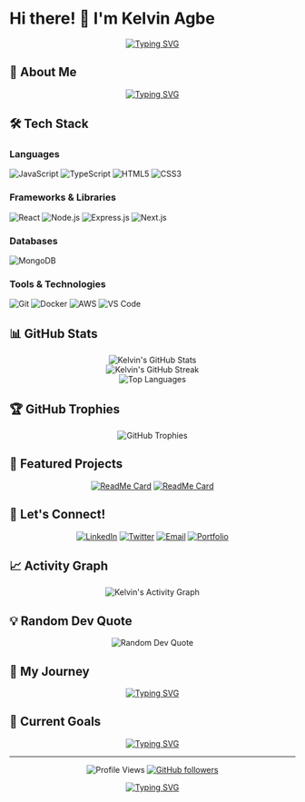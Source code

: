 # Hi there! 👋 I'm Kelvin Agbe

<div align="center">
  
[![Typing SVG](https://readme-typing-svg.herokuapp.com?font=Fira+Code&pause=1000&color=36BCF7&width=600&lines=Computer+Science+Student;Self-Taught+Web+Developer;Full-Stack+Enthusiast;Problem+Solver;Always+Coding%2C+Always+Learning)](https://git.io/typing-svg)

</div>

## 🚀 About Me

<div align="center">
  
[![Typing SVG](https://readme-typing-svg.herokuapp.com?font=Fira+Code&pause=2000&color=F7931E&width=800&lines=const+kelvin+%3D+%7B;++pronouns%3A+%22He%2FHim%22%2C;++background%3A+%22Computer+Science+Student+%26+Self-Taught+Web+Developer%22%2C;++passion%3A+%22Turning+ideas+into+reality+through+code%22%2C;++currentFocus%3A+%22Full-stack+web+development+%26+problem+solving%22%2C;++funFact%3A+%22Self-taught+developer+who+believes+the+best+teacher+is+curiosity%21+%F0%9F%9A%80%22;%7D%3B)](https://git.io/typing-svg)

</div>

## 🛠️ Tech Stack

### Languages
![JavaScript](https://img.shields.io/badge/-JavaScript-F7DF1E?style=flat-square&logo=javascript&logoColor=black)
![TypeScript](https://img.shields.io/badge/-TypeScript-3178C6?style=flat-square&logo=typescript&logoColor=white)
![HTML5](https://img.shields.io/badge/-HTML5-E34F26?style=flat-square&logo=html5&logoColor=white)
![CSS3](https://img.shields.io/badge/-CSS3-1572B6?style=flat-square&logo=css3&logoColor=white)

### Frameworks & Libraries
![React](https://img.shields.io/badge/-React-61DAFB?style=flat-square&logo=react&logoColor=black)
![Node.js](https://img.shields.io/badge/-Node.js-339933?style=flat-square&logo=node.js&logoColor=white)
![Express.js](https://img.shields.io/badge/-Express.js-000000?style=flat-square&logo=express&logoColor=white)
![Next.js](https://img.shields.io/badge/-Next.js-000000?style=flat-square&logo=next.js&logoColor=white)

### Databases
![MongoDB](https://img.shields.io/badge/-MongoDB-47A248?style=flat-square&logo=mongodb&logoColor=white)

### Tools & Technologies
![Git](https://img.shields.io/badge/-Git-F05032?style=flat-square&logo=git&logoColor=white)
![Docker](https://img.shields.io/badge/-Docker-2496ED?style=flat-square&logo=docker&logoColor=white)
![AWS](https://img.shields.io/badge/-AWS-232F3E?style=flat-square&logo=amazon-aws&logoColor=white)
![VS Code](https://img.shields.io/badge/-VS%20Code-007ACC?style=flat-square&logo=visual-studio-code&logoColor=white)

## 📊 GitHub Stats

<div align="center">
  <img src="https://github-readme-stats.vercel.app/api?username=Kelvinagbe&show_icons=true&theme=radical&hide_border=true" alt="Kelvin's GitHub Stats" />
</div>

<div align="center">
  <img src="https://github-readme-streak-stats.herokuapp.com/?user=Kelvinagbe&theme=radical&hide_border=true" alt="Kelvin's GitHub Streak" />
</div>

<div align="center">
  <img src="https://github-readme-stats.vercel.app/api/top-langs/?username=Kelvinagbe&layout=compact&theme=radical&hide_border=true" alt="Top Languages" />
</div>

## 🏆 GitHub Trophies

<div align="center">
  <img src="https://github-profile-trophy.vercel.app/?username=Kelvinagbe&theme=radical&no-frame=true&no-bg=true&row=1&column=7" alt="GitHub Trophies" />
</div>

## 🌟 Featured Projects

<div align="center">
  
[![ReadMe Card](https://github-readme-stats.vercel.app/api/pin/?username=Kelvinagbe&repo=your-awesome-project&theme=radical&hide_border=true)](https://github.com/Kelvinagbe/your-awesome-project)
[![ReadMe Card](https://github-readme-stats.vercel.app/api/pin/?username=Kelvinagbe&repo=another-cool-project&theme=radical&hide_border=true)](https://github.com/Kelvinagbe/another-cool-project)

</div>

## 🤝 Let's Connect!

<div align="center">
  
[![LinkedIn](https://img.shields.io/badge/-LinkedIn-0077B5?style=for-the-badge&logo=linkedin&logoColor=white)](https://linkedin.com/in/your-linkedin)
[![Twitter](https://img.shields.io/badge/-Twitter-1DA1F2?style=for-the-badge&logo=twitter&logoColor=white)](https://twitter.com/your-twitter)
[![Email](https://img.shields.io/badge/-Email-D14836?style=for-the-badge&logo=gmail&logoColor=white)](mailto:your.email@example.com)
[![Portfolio](https://img.shields.io/badge/-Portfolio-000000?style=for-the-badge&logo=portfolio&logoColor=white)](https://your-portfolio.com)

</div>

## 📈 Activity Graph

<div align="center">
  <img src="https://github-readme-activity-graph.vercel.app/graph?username=Kelvinagbe&theme=react-dark&hide_border=true" alt="Kelvin's Activity Graph" />
</div>

## 💡 Random Dev Quote

<div align="center">
  <img src="https://quotes-github-readme.vercel.app/api?type=horizontal&theme=radical" alt="Random Dev Quote" />
</div>

## 🎯 My Journey

<div align="center">
  
[![Typing SVG](https://readme-typing-svg.herokuapp.com?font=Fira+Code&pause=1500&color=36BCF7&width=900&lines=%F0%9F%8E%93+Computer+Science+Student+passionate+about+software+development;%F0%9F%92%BB+Self-taught+Web+Developer+who+learned+through+hands-on+projects;%F0%9F%8C%90+Full-stack+focused+with+frontend+and+backend+experience;%F0%9F%94%A7+Problem+solver+who+breaks+down+complex+challenges;%F0%9F%93%9A+Continuous+learner+always+exploring+new+technologies)](https://git.io/typing-svg)

</div>

## 🎯 Current Goals

<div align="center">
  
[![Typing SVG](https://readme-typing-svg.herokuapp.com?font=Fira+Code&pause=2000&color=FF6B6B&width=800&lines=%F0%9F%94%AD+Building+real-world+applications+that+solve+actual+problems;%F0%9F%8C%B1+Deepening+knowledge+in+advanced+web+development;%F0%9F%91%AF+Contributing+to+open+source+projects;%F0%9F%92%AC+Sharing+knowledge+with+the+developer+community;%E2%9A%A1+Started+coding+to+build+websites%2C+now+I+can%27t+stop+creating%21)](https://git.io/typing-svg)

</div>

---

<div align="center">
  
![Profile Views](https://komarev.com/ghpvc/?username=Kelvinagbe&color=blueviolet&style=flat-square)
[![GitHub followers](https://img.shields.io/github/followers/Kelvinagbe?style=social)](https://github.com/Kelvinagbe)

[![Typing SVG](https://readme-typing-svg.herokuapp.com?font=Fira+Code&pause=3000&color=4ECDC4&width=600&lines=%22The+best+way+to+learn+programming;is+to+write+programs.%22;-+Self-taught+developer+mindset)](https://git.io/typing-svg)

</div>

<!---
Kelvinagbe/Kelvinagbe is a ✨ special ✨ repository because its `README.md` (this file) appears on your GitHub profile.
You can click the Preview link to take a look at your changes.
--->